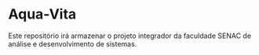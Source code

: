 # Aqua-Vita
Este repositório irá armazenar o projeto integrador da faculdade SENAC de análise e desenvolvimento de sistemas.
